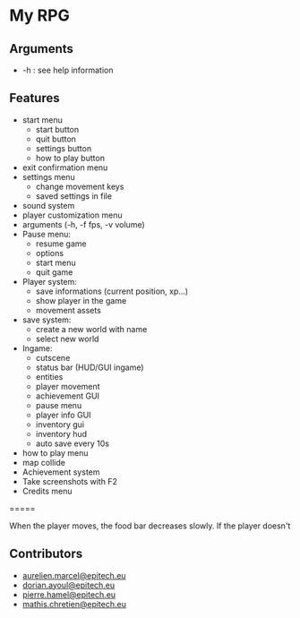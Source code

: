 # My RPG

## Arguments
- -h : see help information

## Features

- start menu
  - start button
  - quit button
  - settings button
  - how to play button
- exit confirmation menu
- settings menu
  - change movement keys
  - saved settings in file
- sound system
- player customization menu
- arguments (-h, -f fps, -v volume)
- Pause menu:
  - resume game
  - options
  - start menu
  - quit game
- Player system:
  - save informations (current position, xp...)
  - show player in the game
  - movement assets
- save system:
  - create a new world with name
  - select new world
- Ingame:
  - cutscene
  - status bar (HUD/GUI ingame)
  - entities
  - player movement
  - achievement GUI
  - pause menu
  - player info GUI
  - inventory gui
  - inventory hud
  - auto save every 10s
- how to play menu
- map collide
- Achievement system
- Take screenshots with F2
- Credits menu

=====

When the player moves, the food bar decreases slowly.
If the player doesn't

## Contributors
- aurelien.marcel@epitech.eu
- dorian.ayoul@epitech.eu
- pierre.hamel@epitech.eu
- mathis.chretien@epitech.eu
